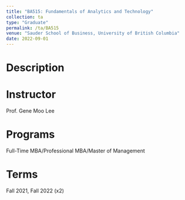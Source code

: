 ```yaml
---
title: "BA515: Fundamentals of Analytics and Technology"
collection: ta
type: "Graduate"
permalink: /ta/BA515
venue: "Sauder School of Business, University of British Columbia"
date: 2022-09-01
---
```


Description
======


Instructor
======
Prof. Gene Moo Lee

Programs
======
Full-Time MBA/Professional MBA/Master of Management

Terms
======
Fall 2021, Fall 2022 (x2)
